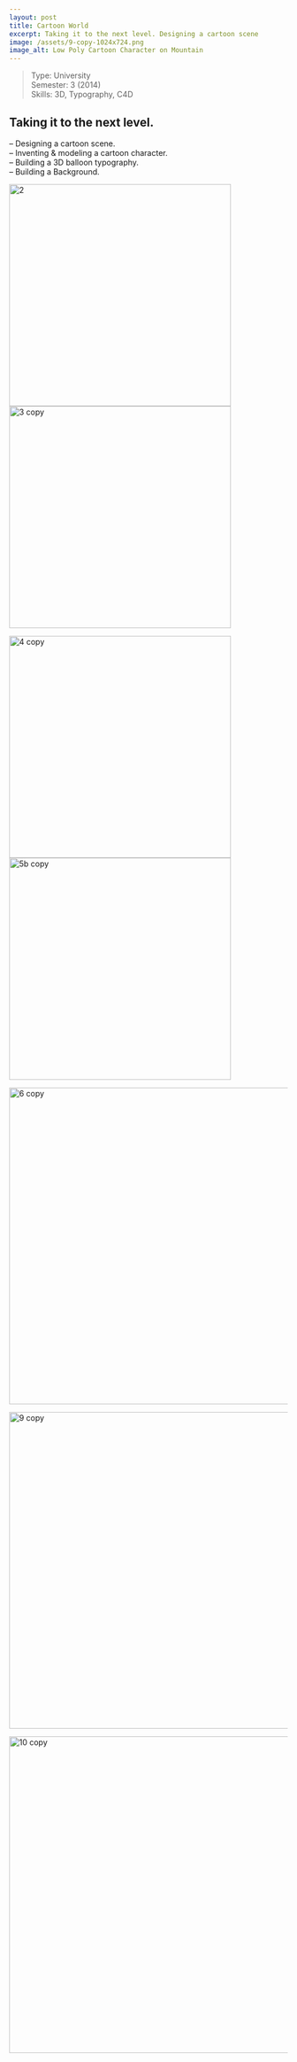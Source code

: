 ```yaml
---
layout: post
title: Cartoon World
excerpt: Taking it to the next level. Designing a cartoon scene
image: /assets/9-copy-1024x724.png
image_alt: Low Poly Cartoon Character on Mountain
---
```


<blockquote>Type: University<br />
Semester: 3 (2014)<br />
Skills: 3D, Typography, C4D</p></blockquote>
<h2>Taking it to the next level.</h2>
<p>– Designing a cartoon scene.<br />
– Inventing &amp; modeling a cartoon character.<br />
– Building a 3D balloon typography.<br />
– Building a Background.</p>
<p><a href="/assets/2.png"><img class="wp-image-1189 size-medium" src="{{ site.baseurl }}/assets/2-300x212.png" alt="2" width="401" /></a> <a href="/assets/3-copy.png"><img class=" size-medium wp-image-1190" src="{{ site.baseurl }}/assets/3-copy-300x212.png" alt="3 copy" width="401" /></a></p>
<p><a href="/assets/4-copy.png"><img class=" size-medium wp-image-1191" src="{{ site.baseurl }}/assets/4-copy-300x212.png" alt="4 copy" width="401" /></a> <a href="/assets/5b-copy.png"><img class=" size-medium wp-image-1192" src="{{ site.baseurl }}/assets/5b-copy-300x212.png" alt="5b copy" width="401" /></a></p>
<p><a href="/assets/6-copy.png"><img class="alignnone wp-image-1193 size-large" src="{{ site.baseurl }}/assets/6-copy-1024x724.png" alt="6 copy" width="809" height="572" /></a></p>
<p><a href="/assets/9-copy.png"><img class="alignnone wp-image-1194 size-large" src="{{ site.baseurl }}/assets/9-copy-1024x724.png" alt="9 copy" width="809" height="572" /></a></p>
<p><a href="/assets/10-copy.png"><img class="alignnone wp-image-1195 size-large" src="{{ site.baseurl }}/assets/10-copy-1024x724.png" alt="10 copy" width="809" height="572" /></a></p>
